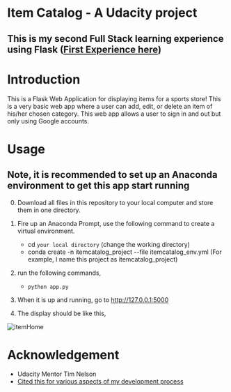 # Item Catalog - A Udacity project 
## This is my second Full Stack learning experience using Flask ([First Experience here](https://github.com/WhiskersReneeWe/keras_image_classifer))

# Introduction

This is a Flask Web Application for displaying items for a sports store! This is a very basic web app where a user can add, edit, or delete an item of his/her chosen category. This web app allows a user to sign in and out but only using Google accounts. 

# Usage
## Note, it is recommended to set up an Anaconda environment to get this app start running


0. Download all files in this repository to your local computer and store them in one directory.
1. Fire up an Anaconda Prompt, use the following command to create a virtual environment.
    * cd `your local directory` (change the working directory)
    * conda create -n itemcatalog_project --file itemcatalog_env.yml (For example, I name this project as itemcatalog_project)


2. run the following commands,
   * `python app.py` 
   
3. When it is up and running, go to http://127.0.0.1:5000
4. The display should be like this,

![itemHome](https://user-images.githubusercontent.com/43501958/57992640-180ae500-7a6a-11e9-9467-1d80a7bdf0a1.JPG)


# Acknowledgement

* Udacity Mentor Tim Nelson
* [Cited this for various aspects of my development process](https://github.com/rrjoson/udacity-item-catalog)
